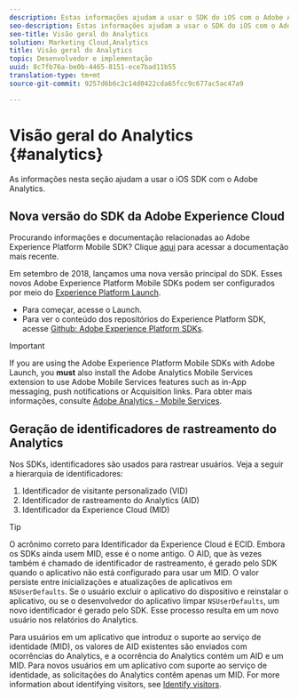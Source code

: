 ```yaml
---
description: Estas informações ajudam a usar o SDK do iOS com o Adobe Analytics.
seo-description: Estas informações ajudam a usar o SDK do iOS com o Adobe Analytics.
seo-title: Visão geral do Analytics
solution: Marketing Cloud,Analytics
title: Visão geral do Analytics
topic: Desenvolvedor e implementação
uuid: 8c7fb76a-be0b-4465-8151-ece7bad11b55
translation-type: tm+mt
source-git-commit: 9257d6b6c2c14d0422cda65fcc9c677ac5ac47a9

---
```



# Visão geral do Analytics {#analytics}

As informações nesta seção ajudam a usar o iOS SDK com o Adobe Analytics.

## Nova versão do SDK da Adobe Experience Cloud

Procurando informações e documentação relacionadas ao Adobe Experience Platform Mobile SDK? Clique [aqui](https://aep-sdks.gitbook.io/docs/) para acessar a documentação mais recente.

Em setembro de 2018, lançamos uma nova versão principal do SDK. Esses novos Adobe Experience Platform Mobile SDKs podem ser configurados por meio do [Experience Platform Launch](https://www.adobe.com/experience-platform/launch.html).

* Para começar, acesse o Launch.
* Para ver o conteúdo dos repositórios do Experience Platform SDK, acesse [Github: Adobe Experience Platform SDKs](https://github.com/Adobe-Marketing-Cloud/acp-sdks).

>[!IMPORTANT]
>
> If you are using the Adobe Experience Platform Mobile SDKs with Adobe Launch, you **must** also install the Adobe Analytics Mobile Services extension to use Adobe Mobile Services features such as in-App messaging, push notifications or Acquisition links. Para obter mais informações, consulte [Adobe Analytics - Mobile Services](https://aep-sdks.gitbook.io/docs/using-mobile-extensions/adobe-analytics-mobile-services).

## Geração de identificadores de rastreamento do Analytics

Nos SDKs, identificadores são usados para rastrear usuários. Veja a seguir a hierarquia de identificadores:

1. Identificador de visitante personalizado (VID)
2. Identificador de rastreamento do Analytics (AID)
3. Identificador da Experience Cloud (MID)

>[!TIP]
>
>O acrônimo correto para Identificador da Experience Cloud é ECID. Embora os SDKs ainda usem MID, esse é o nome antigo.
O AID, que às vezes também é chamado de identificador de rastreamento, é gerado pelo SDK quando o aplicativo não está configurado para usar um MID. O valor persiste entre inicializações e atualizações de aplicativos em `NSUserDefaults`. Se o usuário excluir o aplicativo do dispositivo e reinstalar o aplicativo, ou se o desenvolvedor do aplicativo limpar `NSUserDefaults`, um novo identificador é gerado pelo SDK. Esse processo resulta em um novo usuário nos relatórios do Analytics.

Para usuários em um aplicativo que introduz o suporte ao serviço de identidade (MID), os valores de AID existentes são enviados com ocorrências do Analytics, e a ocorrência do Analytics contém um AID e um MID. Para novos usuários em um aplicativo com suporte ao serviço de identidade, as solicitações do Analytics contêm apenas um MID. For more information about identifying visitors, see [Identify visitors](https://docs.adobe.com/content/help/en/analytics/export/analytics-data-feed/data-feed-contents/datafeeds-visid.html).
